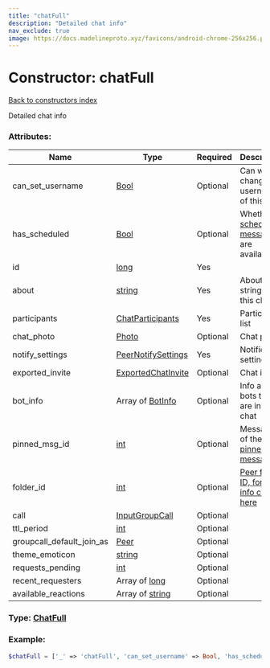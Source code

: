 ```yaml
---
title: "chatFull"
description: "Detailed chat info"
nav_exclude: true
image: https://docs.madelineproto.xyz/favicons/android-chrome-256x256.png
---
```

# Constructor: chatFull  
[Back to constructors index](/API_docs/constructors/index.md)



Detailed chat info

### Attributes:

| Name     |    Type       | Required | Description |
|----------|---------------|----------|-------------|
|can\_set\_username|[Bool](/API_docs/types/Bool.md) | Optional|Can we change the username of this chat|
|has\_scheduled|[Bool](/API_docs/types/Bool.md) | Optional|Whether [scheduled messages](https://core.telegram.org/api/scheduled-messages) are available|
|id|[long](/API_docs/types/long.md) | Yes|
|about|[string](/API_docs/types/string.md) | Yes|About string for this chat|
|participants|[ChatParticipants](/API_docs/types/ChatParticipants.md) | Yes|Participant list|
|chat\_photo|[Photo](/API_docs/types/Photo.md) | Optional|Chat photo|
|notify\_settings|[PeerNotifySettings](/API_docs/types/PeerNotifySettings.md) | Yes|Notification settings|
|exported\_invite|[ExportedChatInvite](/API_docs/types/ExportedChatInvite.md) | Optional|Chat invite|
|bot\_info|Array of [BotInfo](/API_docs/types/BotInfo.md) | Optional|Info about bots that are in this chat|
|pinned\_msg\_id|[int](/API_docs/types/int.md) | Optional|Message ID of the last [pinned message](https://core.telegram.org/api/pin)|
|folder\_id|[int](/API_docs/types/int.md) | Optional|[Peer folder ID, for more info click here](https://core.telegram.org/api/folders#peer-folders)|
|call|[InputGroupCall](/API_docs/types/InputGroupCall.md) | Optional|
|ttl\_period|[int](/API_docs/types/int.md) | Optional|
|groupcall\_default\_join\_as|[Peer](/API_docs/types/Peer.md) | Optional|
|theme\_emoticon|[string](/API_docs/types/string.md) | Optional|
|requests\_pending|[int](/API_docs/types/int.md) | Optional|
|recent\_requesters|Array of [long](/API_docs/types/long.md) | Optional|
|available\_reactions|Array of [string](/API_docs/types/string.md) | Optional|



### Type: [ChatFull](/API_docs/types/ChatFull.md)


### Example:

```php
$chatFull = ['_' => 'chatFull', 'can_set_username' => Bool, 'has_scheduled' => Bool, 'id' => long, 'about' => 'string', 'participants' => ChatParticipants, 'chat_photo' => Photo, 'notify_settings' => PeerNotifySettings, 'exported_invite' => ExportedChatInvite, 'bot_info' => [BotInfo, BotInfo], 'pinned_msg_id' => int, 'folder_id' => int, 'call' => InputGroupCall, 'ttl_period' => int, 'groupcall_default_join_as' => Peer, 'theme_emoticon' => 'string', 'requests_pending' => int, 'recent_requesters' => [long, long], 'available_reactions' => ['string', 'string']];
```  
